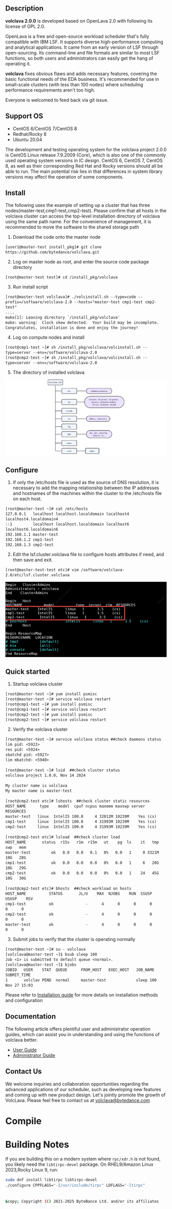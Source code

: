 ## Description
**volclava 2.0.0** is developed based on OpenLava 2.0 with following its license of GPL 2.0.

OpenLava is a free and open-source workload scheduler that's fully compatible with IBM LSF. It supports diverse high-performance computing and analytical applications.
It came from an early version of LSF through open-sourcing. Its command-line and file formats are similar to most LSF functions, so both users and administrators can easily get the hang of operating it.

**volclava** fixes obvious flaws and adds necessary features, covering the basic functional needs of the EDA business. It's recommended for use in small-scale clusters (with less than 100 nodes) where scheduling performance requirements aren't too high.

Everyone is welcomed to feed back via git issue.


## Support OS
- CentOS 6/CentOS 7/CentOS 8
- Redhat/Rocky 8
- Ubuntu 20.04

The development and testing operating system for the volclava project 2.0.0 is CentOS Linux release 7.9.2009 (Core), which is also one of the commonly used operating system versions in IC design.
CentOS 6, CentOS 7, CentOS 8, as well as their corresponding Red Hat and Rocky versions should all be able to run. The main potential risk lies in that differences in system library versions may affect the operation of some components.

## Install
The following uses the example of setting up a cluster that has three nodes(master-test,cmp1-test,cmp2-test). Please confirm that all hosts in the volclava cluster can access the top-level installation directory of volclava using the same path name. For the convenience of management, it is recommended to move the software to the shared storage path

1. Download the code onto the master node
```
[user1@master-test install_pkg]# git clone https://github.com/bytedance/volclava.git
```
2. Log on master node as root, and enter the source code package directory
```
[root@master-test test]# cd /install_pkg/volclava
```
3. Run install script
```
[root@master-test volclava]# ./volcinstall.sh --type=code --profix=/software/volclava-2.0 --hosts="master-test cmp1-test cmp2-test"
....
make[1]: Leaving directory `/install_pkg/volclava'
make: warning:  Clock skew detected.  Your build may be incomplete.
Congratulates, installation is done and enjoy the journey!

```
4. Log on compute nodes and install
```
[root@cmp1-test ~]# sh /install_pkg/volclava/volcinstall.sh --type=server --env=/software/volclava-2.0
[root@cmp2-test ~]# sh /install_pkg/volclava/volcinstall.sh --type=server --env=/software/volclava-2.0
```

5. The directory of installed volclava

![volc-directory](images/directory.png)

## Configure
1. If only the /etc/hosts file is used as the source of DNS resolution, it is necessary to add the mapping relationship between the IP addresses and hostnames of the machines within the cluster to the /etc/hosts file on each host.
```
[root@master-test ~]# cat /etc/hosts
127.0.0.1   localhost localhost.localdomain localhost4 localhost4.localdomain4
::1         localhost localhost.localdomain localhost6 localhost6.localdomain6
192.168.1.1 master-test
192.168.1.2 cmp1-test
192.168.1.3 cmp2-test
```
2. Edit the lsf.cluster.volclava file to configure hosts attributes if need, and then save and exit.
```
[root@master-test-test etc]# vim /software/volclava-2.0/etc/lsf.cluster.volclava
```
![cluster-content](images/lsf.cluster.file.png)

## Quick started
1. Startup volclava cluster
```
[root@master-test ~]# yum install psmisc
[root@master-test ~]# service volclava restart
[root@cmp1-test ~]# yum install psmisc
[root@cmp1-test ~]# service volclava restart
[root@cmp2-test ~]# yum install psmisc
[root@cmp2-test ~]# service volclava restart
```
2. Verify the volclava cluster
```
[root@master-test ~]# service volclava status ##check daemons status
lim pid: <5922>
res pid: <5924>
sbatchd pid: <5927>
lim mbatchd: <5940>

[root@master-test ~]# lsid  ##check cluster status
volclava project 1.0.0, Nov 14 2024

My cluster name is volclava
My master name is master-test

[root@cmp2-test etc]# lshosts  ##check cluster static resources
HOST_NAME      type    model  cpuf ncpus maxmem maxswp server RESOURCES
master-test   linux  IntelI5 100.0     4 32012M 10239M    Yes (cs)
cmp1-test     linux  IntelI5 100.0     4 31993M 10239M    Yes (cs)
cmp2-test     linux  IntelI5 100.0     4 31993M 10239M    Yes (cs)

[root@cmp2-test etc]# lsload  ##check cluster load
HOST_NAME       status  r15s   r1m  r15m   ut    pg  ls    it   tmp   swp   mem
master-test         ok   0.0   0.0   0.1   0%   0.0   1     0 3321M   10G   28G
cmp1-test           ok   0.0   0.0   0.0   0%   0.0   1     6   20G   10G   29G
cmp2-test           ok   0.0   0.0   0.0   0%   0.0   1    24   45G   10G   30G

[root@cmp2-test etc]# bhosts  ##check workload on hosts
HOST_NAME          STATUS       JL/U    MAX  NJOBS    RUN  SSUSP  USUSP    RSV
cmp1-test          ok              -      4      0      0      0      0      0
cmp2-test          ok              -      4      0      0      0      0      0
master-test        ok              -      4      0      0      0      0      0

```
3. Submit jobs to verify that the cluster is operating normally
```
[root@master-test ~]# su - volclava
[volclava@master-test ~]$ bsub sleep 100
Job <1> is submitted to default queue <normal>.
[volclava@master-test ~]$ bjobs
JOBID   USER    STAT  QUEUE      FROM_HOST   EXEC_HOST   JOB_NAME   SUBMIT_TIME
1       volclav PEND  normal     master-test             sleep 100  Nov 27 15:03
```
Please refer to [Installation guide](docs/volclava%20%E5%AE%89%E8%A3%85%E5%8F%8A%E9%85%8D%E7%BD%AE%E6%96%87%E6%A1%A3.pdf) for more details on installation methods and configuration

## Documentation
The following article offers plentiful user and administrator operation guides, which can assist you in understanding and using the functions of volclava better.
- [User Guide](docs/volclava%20%E5%AE%89%E8%A3%85%E5%8F%8A%E9%85%8D%E7%BD%AE%E6%96%87%E6%A1%A3.pdf)
- [Administrator Guide](docs/volclava%20%E7%AE%A1%E7%90%86%E5%91%98%E6%89%8B%E5%86%8C.pdf)

## Contact Us
We welcome inquiries and collaboration opportunities regarding the advanced applications of our scheduler, such as developing new features and coming up with new product design. Let's jointly promote the growth of VolcLava. Please feel free to contact us at volclava@bytedance.com

# Compile
# Building Notes

If you are building this on a modern system where `rpc/xdr.h` is not found,
you likely need the `libtirpc-devel` package. On RHEL9/Amazon Linux 2023,Rocky Linux 9, run:

```bash
sudo dnf install libtirpc libtirpc-devel
./configure CPPFLAGS="-I/usr/include/tirpc" LDFLAGS="-ltirpc"


&copy; Copyright (C) 2021-2025 ByteBance Ltd. and/or its affiliates

